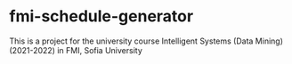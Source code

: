 # fmi-schedule-generator
This is a project for the university course Intelligent Systems (Data Mining) (2021-2022) in FMI, Sofia University
